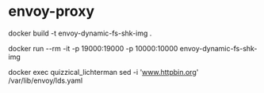 # envoy-proxy

 docker build -t envoy-dynamic-fs-shk-img .

 docker run --rm -it -p 19000:19000 -p 10000:10000 envoy-dynamic-fs-shk-img     

 docker exec quizzical_lichterman sed -i 'www.httpbin.org' /var/lib/envoy/lds.yaml
